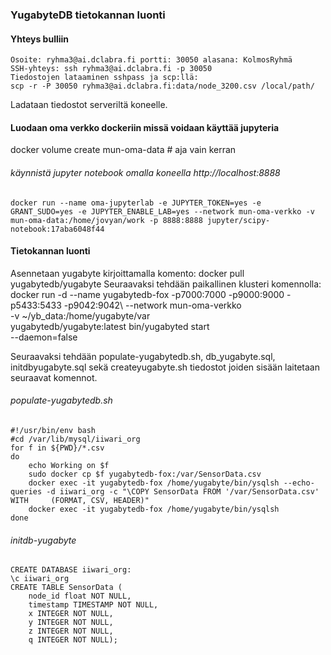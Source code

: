 ### YugabyteDB tietokannan luonti

#### Yhteys bulliin

    Osoite: ryhma3@ai.dclabra.fi portti: 30050 alasana: KolmosRyhmä
    SSH-yhteys: ssh ryhma3@ai.dclabra.fi -p 30050
    Tiedostojen lataaminen sshpass ja scp:llä:
    scp -r -P 30050 ryhma3@ai.dclabra.fi:data/node_3200.csv /local/path/

Ladataan tiedostot serveriltä koneelle.

#### Luodaan oma verkko dockeriin missä voidaan käyttää jupyteria

docker volume create mun-oma-data # aja vain kerran

###### käynnistä jupyter notebook omalla koneella http://localhost:8888

    docker run --name oma-jupyterlab -e JUPYTER_TOKEN=yes -e GRANT_SUDO=yes -e JUPYTER_ENABLE_LAB=yes --network mun-oma-verkko -v mun-oma-data:/home/jovyan/work -p 8888:8888 jupyter/scipy-notebook:17aba6048f44

#### Tietokannan luonti

Asennetaan yugabyte kirjoittamalla komento: docker pull yugabytedb/yugabyte
Seuraavaksi tehdään paikallinen klusteri komennolla: 
    docker run -d --name yugabytedb-fox  -p7000:7000 -p9000:9000 -p5433:5433 -p9042:9042\ --network mun-oma-verkko\
    -v ~/yb_data:/home/yugabyte/var\
    yugabytedb/yugabyte:latest bin/yugabyted start\
    --daemon=false 

Seuraavaksi tehdään populate-yugabytedb.sh, db_yugabyte.sql, initdbyugabyte.sql sekä createyugabyte.sh tiedostot joiden sisään laitetaan seuraavat komennot.


###### populate-yugabytedb.sh
    #!/usr/bin/env bash
    #cd /var/lib/mysql/iiwari_org
    for f in ${PWD}/*.csv
    do
        echo Working on $f
        sudo docker cp $f yugabytedb-fox:/var/SensorData.csv
        docker exec -it yugabytedb-fox /home/yugabyte/bin/ysqlsh --echo-queries -d iiwari_org -c "\COPY SensorData FROM '/var/SensorData.csv' WITH     (FORMAT, CSV, HEADER)"
        docker exec -it yugabytedb-fox /home/yugabyte/bin/ysqlsh
    done

###### initdb-yugabyte
    CREATE DATABASE iiwari_org:
    \c iiwari_org
    CREATE TABLE SensorData (
        node_id float NOT NULL,
        timestamp TIMESTAMP NOT NULL,
        x INTEGER NOT NULL,
        y INTEGER NOT NULL,
        z INTEGER NOT NULL,
        q INTEGER NOT NULL);





